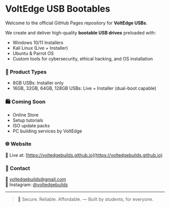 
# VoltEdge USB Bootables

Welcome to the official GitHub Pages repository for **VoltEdge USBs**.

We create and deliver high-quality **bootable USB drives** preloaded with:
- Windows 10/11 Installers
- Kali Linux (Live + Installer)
- Ubuntu & Parrot OS
- Custom tools for cybersecurity, ethical hacking, and OS installation

### 🔧 Product Types
- 8GB USBs: Installer only
- 16GB, 32GB, 64GB, 128GB USBs: Live + Installer (dual-boot capable)

### 🛍️ Coming Soon
- Online Store
- Setup tutorials
- ISO update packs
- PC building services by VoltEdge

### 🌐 Website
📍 Live at: [https://voltedgebuilds.github.io](https://voltedgebuilds.github.io)

### 📩 Contact
📧 voltedgebuilds@gmail.com  
📸 Instagram: [@voltedgebuilds](https://instagram.com/voltedgebuilds)

---

> 🔐 Secure. Reliable. Affordable. — Built by students, for everyone.
